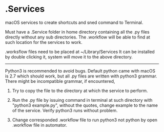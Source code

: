 # .Services

macOS services to create shortcuts and sned command to Terminal.

Must have a .Service folder in home directory containing all the .py files directly without any sub directories.
The .workflow will be able to find at such location for the services to work.

.worksflow files need to be placed at ~/Library/Services
It can be installed by double clicking it, system will move it to the above directory.

________________________________________________________________

Python3 is recommended to avoid bugs.
Default python came with macOS is 2.7 which should work, but all .py files are written with python3 grammar.  
There might be incompatible grammar, if encountered,
1. Try to copy the file to the directory at which the service to perform.

2. Run the .py file by issuing command in terminal at such directory with "python3 example.py", without the quotes, change example to the name of the service.  Verify python3 runs without problem.

3. Change corresponded .workflow file to run python3 not python by open .workflow file in automator.